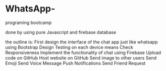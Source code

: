 # WhatsApp-
programing bootcamp

done by using pure Javascript and firebase database

the outline is:
First design the interface of the chat app just like whatsapp using Bootstrap
Design Testing on each device means Check Responsiveness
Implement the functionality of chat using Firebase
Upload code on GitHub
Host website on GitHub
Send image to other users
Send Emoji
Send Voice Message
Push Notifications
Send Friend Request
